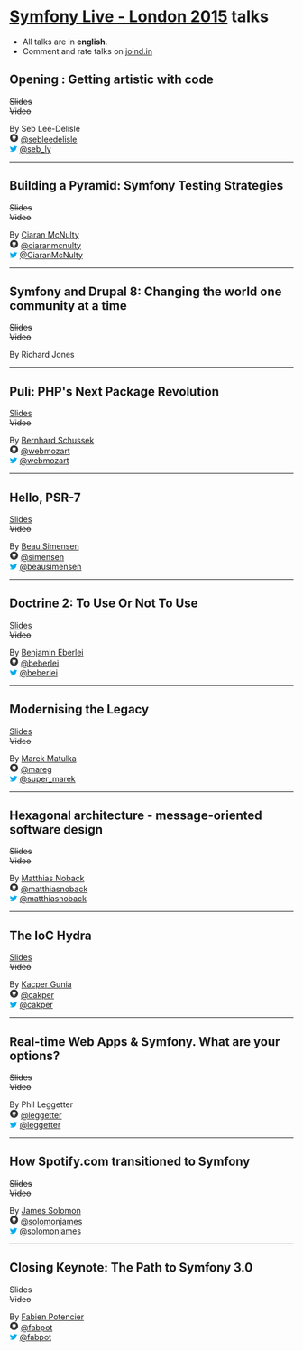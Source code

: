 # [Symfony Live - London 2015](http://london2015.live.symfony.com/) talks

- All talks are in **english**.
- Comment and rate talks on [joind.in](http://joind.in/event/view/3930)

## Opening  : Getting artistic with code

~~Slides~~  
~~Video~~

By Seb Lee-Delisle  
![github](icon/github.png) [@sebleedelisle](https://github.com/sebleedelisle)  
![twitter](icon/twitter.png) [@seb_ly](https://twitter.com/seb_ly)

---

## Building a Pyramid: Symfony Testing Strategies

~~Slides~~  
~~Video~~

By [Ciaran McNulty](https://connect.sensiolabs.com/profile/ciaranmcnulty)  
![github](icon/github.png) [@ciaranmcnulty](https://github.com/ciaranmcnulty)  
![twitter](icon/twitter.png) [@CiaranMcNulty](https://twitter.com/CiaranMcNulty)

---

## Symfony and Drupal 8: Changing the world one community at a time

~~Slides~~  
~~Video~~

By Richard Jones

---

## Puli: PHP's Next Package Revolution

[Slides](https://speakerdeck.com/webmozart/puli-phps-next-package-revolution)  
~~Video~~

By [Bernhard Schussek](https://connect.sensiolabs.com/profile/bschussek)  
![github](icon/github.png) [@webmozart](https://github.com/webmozart)  
![twitter](icon/twitter.png) [@webmozart](https://twitter.com/webmozart)

---

## Hello, PSR-7

[Slides](https://speakerdeck.com/simensen/hello-psr-7-symfony-live-london-2015)  
~~Video~~

By [Beau Simensen](https://connect.sensiolabs.com/profile/simensen)  
![github](icon/github.png) [@simensen](https://github.com/simensen)  
![twitter](icon/twitter.png) [@beausimensen](https://twitter.com/beausimensen)

---

## Doctrine 2: To Use Or Not To Use

[Slides](https://qafoo.com/resources/presentations/symfony_live_london_2015/doctrine2_to_use_or_not_to_use.html)  
~~Video~~

By [Benjamin Eberlei](https://connect.sensiolabs.com/profile/beberlei)  
![github](icon/github.png) [@beberlei](https://github.com/beberlei)  
![twitter](icon/twitter.png) [@beberlei](https://twitter.com/beberlei)

---

## Modernising the Legacy

[Slides](https://speakerdeck.com/super_marek/modernising-the-legacy)  
~~Video~~

By [Marek Matulka](https://connect.sensiolabs.com/profile/megaloman)  
![github](icon/github.png) [@mareg](https://github.com/mareg)  
![twitter](icon/twitter.png) [@super_marek](https://twitter.com/super_marek)

---

## Hexagonal architecture - message-oriented software design

~~Slides~~  
~~Video~~

By [Matthias Noback](https://connect.sensiolabs.com/profile/mnoback)  
![github](icon/github.png) [@matthiasnoback](https://github.com/matthiasnoback)  
![twitter](icon/twitter.png) [@matthiasnoback](https://twitter.com/matthiasnoback)

---

## The IoC Hydra

[Slides](http://www.slideshare.net/cakper/the-ioc-hydra)  
~~Video~~

By [Kacper Gunia](https://connect.sensiolabs.com/profile/cakper)  
![github](icon/github.png) [@cakper](https://github.com/cakper)  
![twitter](icon/twitter.png) [@cakper](https://twitter.com/cakper)

---

## Real-time Web Apps & Symfony. What are your options?

~~Slides~~  
~~Video~~

By Phil Leggetter  
![github](icon/github.png) [@leggetter](https://github.com/leggetter)  
![twitter](icon/twitter.png) [@leggetter](https://twitter.com/leggetter)  

---

## How Spotify.com transitioned to Symfony

~~Slides~~  
~~Video~~

By [James Solomon](https://connect.sensiolabs.com/profile/solomonjames)  
![github](icon/github.png) [@solomonjames](https://github.com/solomonjames)  
![twitter](icon/twitter.png) [@solomonjames](https://twitter.com/solomonjames)

---

## Closing Keynote: The Path to Symfony 3.0

~~Slides~~  
~~Video~~  

By [Fabien Potencier](https://connect.sensiolabs.com/profile/fabpot)  
![github](icon/github.png) [@fabpot](https://github.com/fabpot)  
![twitter](icon/twitter.png) [@fabpot](https://twitter.com/fabpot)
